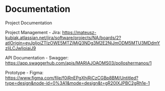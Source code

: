 # Documentation
Project Documentation

Project Management - Jira:
https://mateusz-kubiak.atlassian.net/jira/software/projects/NA/boards/2?atlOrigin=eyJpIjoiZTIzOWE5MTZjMjQ3NDg3M2E2NjJmODM5MTU3MDdmYzIiLCJwIjoiaiJ9

API Documentation - Swagger:
https://app.swaggerhub.com/apis/MARIAJOAOMS03/polloshermanos/1


Prototype - Figma:
https://www.figma.com/file/f0iRnEPgXhjRjCzCGBp8BM/Untitled?type=design&node-id=0%3A1&mode=design&t=gR20IXJPBC2gRh1e-1
